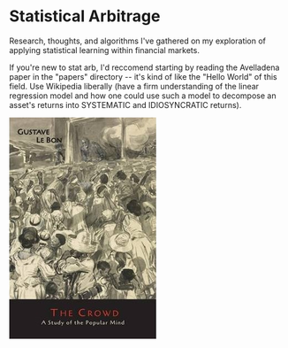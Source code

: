 # Statistical Arbitrage
Research, thoughts, and algorithms I've gathered on my exploration of applying statistical learning within financial markets.

If you're new to stat arb, I'd reccomend starting by reading the Avelladena paper in the "papers" directory -- it's kind of like the "Hello World" of this field. Use Wikipedia liberally (have a firm understanding of the linear regression model and how one could use such a model to decompose an asset's returns into SYSTEMATIC and IDIOSYNCRATIC returns).

!["financial markets"](misc/financial%20markets.jpg)
